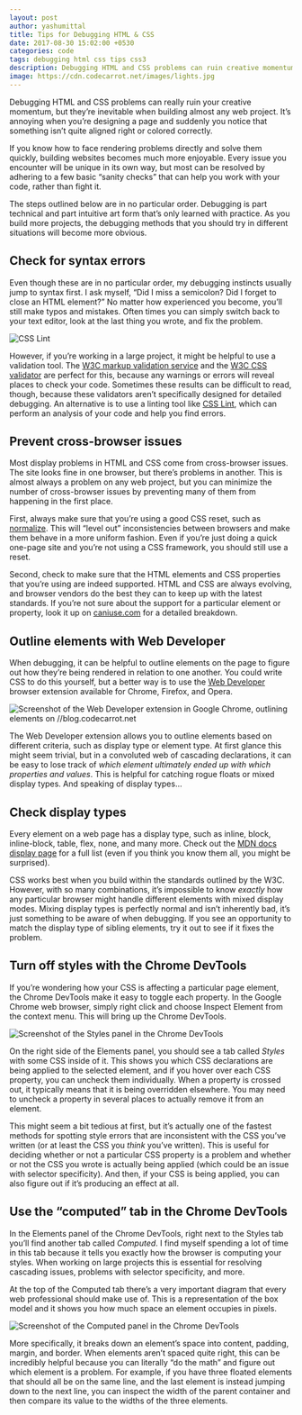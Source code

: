 ```yaml
---
layout: post
author: yashumittal
title: Tips for Debugging HTML & CSS
date: 2017-08-30 15:02:00 +0530
categories: code
tags: debugging html css tips css3
description: Debugging HTML and CSS problems can ruin creative momentum, but if you know how to debug rendering issues, building
image: https://cdn.codecarrot.net/images/lights.jpg
---
```


Debugging HTML and CSS problems can really ruin your creative momentum, but they’re inevitable when building almost any web project. It’s annoying when you’re designing a page and suddenly you notice that something isn’t quite aligned right or colored correctly.

If you know how to face rendering problems directly and solve them quickly, building websites becomes much more enjoyable. Every issue you encounter will be unique in its own way, but most can be resolved by adhering to a few basic “sanity checks” that can help you work with your code, rather than fight it.

The steps outlined below are in no particular order. Debugging is part technical and part intuitive art form that’s only learned with practice. As you build more projects, the debugging methods that you should try in different situations will become more obvious.

## Check for syntax errors

Even though these are in no particular order, my debugging instincts usually jump to syntax first. I ask myself, “Did I miss a semicolon? Did I forget to close an HTML element?” No matter how experienced you become, you’ll still make typos and mistakes. Often times you can simply switch back to your text editor, look at the last thing you wrote, and fix the problem.

![CSS Lint](https://cdn.codecarrot.net/images/csslint.png)

However, if you’re working in a large project, it might be helpful to use a validation tool. The [W3C markup validation service](//validator.w3.org/) and the [W3C CSS validator](//jigsaw.w3.org/css-validator/) are perfect for this, because any warnings or errors will reveal places to check your code. Sometimes these results can be difficult to read, though, because these validators aren’t specifically designed for detailed debugging. An alternative is to use a linting tool like [CSS Lint](//csslint.net/), which can perform an analysis of your code and help you find errors.

## Prevent cross-browser issues

Most display problems in HTML and CSS come from cross-browser issues. The site looks fine in one browser, but there’s problems in another. This is almost always a problem on any web project, but you can minimize the number of cross-browser issues by preventing many of them from happening in the first place.

First, always make sure that you’re using a good CSS reset, such as [normalize](//codecarrotnet.github.io/normalize.css/). This will “level out” inconsistencies between browsers and make them behave in a more uniform fashion. Even if you’re just doing a quick one-page site and you’re not using a CSS framework, you should still use a reset.

Second, check to make sure that the HTML elements and CSS properties that you’re using are indeed supported. HTML and CSS are always evolving, and browser vendors do the best they can to keep up with the latest standards. If you’re not sure about the support for a particular element or property, look it up on [caniuse.com](//caniuse.com/) for a detailed breakdown.

## Outline elements with Web Developer

When debugging, it can be helpful to outline elements on the page to figure out how they’re being rendered in relation to one another. You could write CSS to do this yourself, but a better way is to use the [Web Developer](//chrispederick.com/work/web-developer/) browser extension available for Chrome, Firefox, and Opera.

![Screenshot of the Web Developer extension in Google Chrome, outlining elements on //blog.codecarrot.net](https://cdn.codecarrot.net/images/webdeveloper-outline-block-level-elements.png)

The Web Developer extension allows you to outline elements based on different criteria, such as display type or element type. At first glance this might seem trivial, but in a convoluted web of cascading declarations, it can be easy to lose track of *which element ultimately ended up with which properties and values*. This is helpful for catching rogue floats or mixed display types. And speaking of display types…

## Check display types

Every element on a web page has a display type, such as inline, block, inline-block, table, flex, none, and many more. Check out the [MDN docs display page](//developer.mozilla.org/en-US/docs/Web/CSS/display) for a full list (even if you think you know them all, you might be surprised).

CSS works best when you build within the standards outlined by the W3C. However, with so many combinations, it’s impossible to know *exactly* how any particular browser might handle different elements with mixed display modes. Mixing display types is perfectly normal and isn’t inherently bad, it’s just something to be aware of when debugging. If you see an opportunity to match the display type of sibling elements, try it out to see if it fixes the problem.

## Turn off styles with the Chrome DevTools

If you’re wondering how your CSS is affecting a particular page element, the Chrome DevTools make it easy to toggle each property. In the Google Chrome web browser, simply right click and choose Inspect Element from the context menu. This will bring up the Chrome DevTools.

![Screenshot of the Styles panel in the Chrome DevTools](https://cdn.codecarrot.net/images/chrome-styles.png)

On the right side of the Elements panel, you should see a tab called *Styles* with some CSS inside of it. This shows you which CSS declarations are being applied to the selected element, and if you hover over each CSS property, you can uncheck them individually. When a property is crossed out, it typically means that it is being overridden elsewhere. You may need to uncheck a property in several places to actually remove it from an element.

This might seem a bit tedious at first, but it’s actually one of the fastest methods for spotting style errors that are inconsistent with the CSS you’ve written (or at least the CSS you *think* you’ve written). This is useful for deciding whether or not a particular CSS property is a problem and whether or not the CSS you wrote is actually being applied (which could be an issue with selector specificity). And then, if your CSS is being applied, you can also figure out if it’s producing an effect at all.

## Use the “computed” tab in the Chrome DevTools

In the Elements panel of the Chrome DevTools, right next to the Styles tab you’ll find another tab called *Computed*. I find myself spending a lot of time in this tab because it tells you exactly how the browser is computing your styles. When working on large projects this is essential for resolving cascading issues, problems with selector specificity, and more.

At the top of the Computed tab there’s a very important diagram that every web professional should make use of. This is a representation of the box model and it shows you how much space an element occupies in pixels.

![Screenshot of the Computed panel in the Chrome DevTools](https://cdn.codecarrot.net/images/chrome-computed.png)

More specifically, it breaks down an element’s space into content, padding, margin, and border. When elements aren’t spaced quite right, this can be incredibly helpful because you can literally “do the math” and figure out which element is a problem. For example, if you have three floated elements that should all be on the same line, and the last element is instead jumping down to the next line, you can inspect the width of the parent container and then compare its value to the widths of the three elements.
